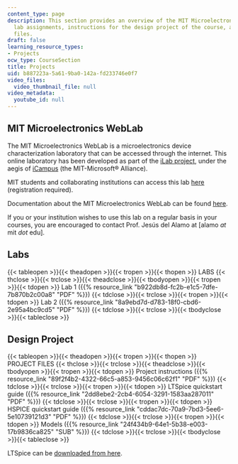 ```yaml
---
content_type: page
description: This section provides an overview of the MIT Microelectronics Wetlab,
  lab assignments, instructions for the design project of the course, and supporting
  files.
draft: false
learning_resource_types:
- Projects
ocw_type: CourseSection
title: Projects
uid: b887223a-5a61-9ba0-142a-fd233746e0f7
video_files:
  video_thumbnail_file: null
video_metadata:
  youtube_id: null
---
```

## MIT Microelectronics WebLab

The MIT Microelectronics WebLab is a microelectronics device characterization laboratory that can be accessed through the internet. This online laboratory has been developed as part of the [iLab project](http://icampus.mit.edu/ilabs/), under the aegis of [iCampus](http://icampus.mit.edu/) (the MIT-Microsoft® Alliance).

MIT students and collaborating institutions can access this lab [here](http://ilab.mit.edu/iLabServiceBroker/) (registration required).

Documentation about the MIT Microelectronics WebLab can be found [here](http://weblab2.mit.edu/docs/weblab/v6.1/manual/).

If you or your institution wishes to use this lab on a regular basis in your courses, you are encouraged to contact Prof. Jesús del Alamo at \[alamo *at* mit *dot* edu\].

## Labs

{{< tableopen >}}{{< theadopen >}}{{< tropen >}}{{< thopen >}}
LABS
{{< thclose >}}{{< trclose >}}{{< theadclose >}}{{< tbodyopen >}}{{< tropen >}}{{< tdopen >}}
Lab 1 ({{% resource_link "b922db8d-fc2b-e1c5-7dfe-7b870b2c00a8" "PDF" %}})
{{< tdclose >}}{{< trclose >}}{{< tropen >}}{{< tdopen >}}
Lab 2 ({{% resource_link "8a9ebd7d-d783-18f0-cbd6-2e95a4bc9cd5" "PDF" %}})
{{< tdclose >}}{{< trclose >}}{{< tbodyclose >}}{{< tableclose >}}

## Design Project

{{< tableopen >}}{{< theadopen >}}{{< tropen >}}{{< thopen >}}
PROJECT FILES
{{< thclose >}}{{< trclose >}}{{< theadclose >}}{{< tbodyopen >}}{{< tropen >}}{{< tdopen >}}
Project instructions ({{% resource_link "89f2f4b2-4322-66c5-a853-9456c06c62f1" "PDF" %}})
{{< tdclose >}}{{< trclose >}}{{< tropen >}}{{< tdopen >}}
LTSpice quickstart guide ({{% resource_link "2dd8ebe2-2cb4-6054-3291-1583aa287011" "PDF" %}})
{{< tdclose >}}{{< trclose >}}{{< tropen >}}{{< tdopen >}}
HSPICE quickstart guide ({{% resource_link "cddac7dc-70a9-7bd3-5ee6-5e10739121d3" "PDF" %}})
{{< tdclose >}}{{< trclose >}}{{< tropen >}}{{< tdopen >}}
Models ({{% resource_link "24f434b9-64e1-5b38-e003-17b9836ca825" "SUB" %}})
{{< tdclose >}}{{< trclose >}}{{< tbodyclose >}}{{< tableclose >}}

LTSpice can be [downloaded from here](https://www.analog.com/en/design-center/design-tools-and-calculators/ltspice-simulator.html).